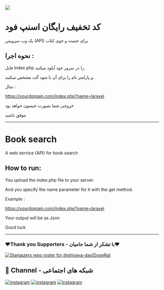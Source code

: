 <img align="center" src='https://files.virgool.io/upload/users/104419/posts/dmviwncef8fg/01p6rur2cptj.png'>

# کد تخفیف رایگان اسنپ فود

یک وب سرویس (API) برای جست و جوی کتاب 

## نحوه اجرا : 

فایل index.php را در سرور خود آپلود میکنید.

و پارامتر نام را برای آن با متود گت مشخص میکنید.

مثال : 

https://yourdomain.com/index.php?name=laravel

خروجی شما بصورت جیسون خواهد بود

موفق باشید

-------------------------------------------------------------------------

# Book search

A web service (API) for book search

## How to run:

You upload the index.php file to your server.

And you specify the name parameter for it with the get method.

Example :

https://yourdomain.com/index.php?name=laravel

Your output will be as Json

Good luck

-------------------------------------------------------------------------

### ❤️Thank you Supporters - با تشکر از شما حامیان❤️
[![Stargazers repo roster for @shivaya-dav/DogeRat](https://reporoster.com/stars/dark/malbo-dev/searchBook)](https://github.com/malbo-dev/searchBook/stargazers)

## 🔗 Channel - شبکه های اجتماعی
[![instagram](https://img.shields.io/badge/Channel-Telegram-blue)](https://t.me/Malbo_Dev)
[![instagram](https://img.shields.io/badge/Channel-Youtube-red)](https://www.youtube.com/channel/UCRXB3lWiZHPwfgcXMjfUzYA)
[![instagram](https://img.shields.io/badge/Channel-Instagram-pink)](https://instagram.com/malbo.dev)
